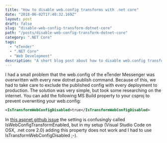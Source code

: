 ```yaml
---
title: "How to disable web.config transforms with .net core"
date: "2018-06-02T17:40:32.169Z"
layout: post
draft: false
slug: "disable-web-config-transform-dotnet-core"
path: "/posts/disable-web-config-transform-dotnet-core"
category: ".NET Core"
tags:
  - "eTender"
  - ".NET Core"
  - "Web Development"
description: "A short blog post about how to disable web.config transforms in .net core so a dotnet publish command will not replace your web.config in the published output."
---
```


I had a small problem that the web.config of the eTender Messenger was overwritten with every new dotnet publish command. Because of this, we had to take care to exclude the published config with every deployment to production. The solution was very simple, but took some researching on the internet. You can add the following MS Build property to your csproj to prevent overwriting your web.config:

```xml
<IsTransformWebConfigDisabled>true</IsTransformWebConfigDisabled>
```

In [this aspnet github issue](https://github.com/aspnet/websdk/issues/115) the setting is confusingly called IsWebConfigTransformEnabled, but in my setup (Visual Studio Code on OSX, .net core 2.0) adding this property does not work and I had to use IsTransformWebConfigDisabled ;-).
